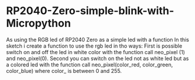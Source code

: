 # RP2040-Zero-simple-blink-with-Micropython
As using the RGB led of RP2040 Zero as a simple led with a function
In this sketch i create a function to use the rgb led in tho ways:
First is possible switch on and off the led in white color with the function call
neo_pixel (1) and neo_pixel(0).
Second you can switch on the led not as white led but as a colored led with the function call
neo_pixel(color_red, color_green, color_blue)
where color_ is between 0 and 255.
